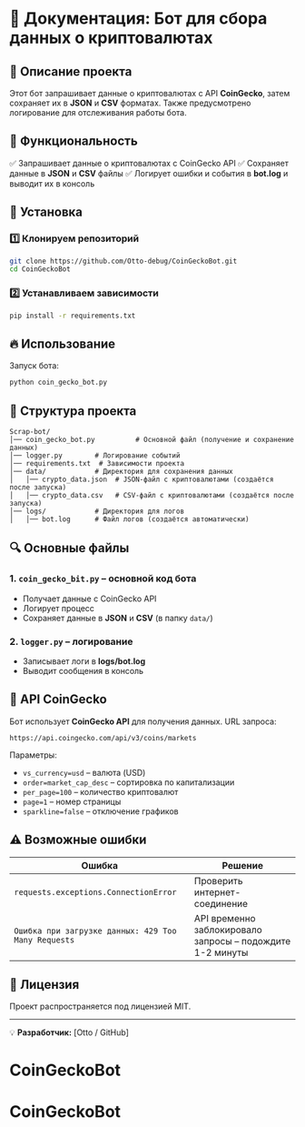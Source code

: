 # 📌 Документация: Бот для сбора данных о криптовалютах

## 📖 Описание проекта
Этот бот запрашивает данные о криптовалютах с API **CoinGecko**, затем сохраняет их в **JSON** и **CSV** форматах. Также предусмотрено логирование для отслеживания работы бота.

## 🚀 Функциональность
✅ Запрашивает данные о криптовалютах с CoinGecko API
✅ Сохраняет данные в **JSON** и **CSV** файлы
✅ Логирует ошибки и события в **bot.log** и выводит их в консоль

## 🔧 Установка
### 1️⃣ Клонируем репозиторий
```bash
git clone https://github.com/Otto-debug/CoinGeckoBot.git
cd CoinGeckoBot
```

### 2️⃣ Устанавливаем зависимости
```bash
pip install -r requirements.txt
```

## 🔥 Использование
Запуск бота:
```bash
python coin_gecko_bot.py
```

## 📂 Структура проекта
```
Scrap-bot/
│── coin_gecko_bot.py          # Основной файл (получение и сохранение данных)
│── logger.py        # Логирование событий
│── requirements.txt  # Зависимости проекта
│── data/            # Директория для сохранения данных
│   │── crypto_data.json  # JSON-файл с криптовалютами (создаётся после запуска)
│   │── crypto_data.csv   # CSV-файл с криптовалютами (создаётся после запуска)
│── logs/            # Директория для логов
│   │── bot.log      # Файл логов (создаётся автоматически)
```

## 🔍 Основные файлы
### **1. `coin_gecko_bit.py`** – основной код бота
- Получает данные с CoinGecko API
- Логирует процесс
- Сохраняет данные в **JSON** и **CSV** (в папку `data/`)

### **2. `logger.py`** – логирование
- Записывает логи в **logs/bot.log**
- Выводит сообщения в консоль

## 📡 API CoinGecko
Бот использует **CoinGecko API** для получения данных. URL запроса:
```
https://api.coingecko.com/api/v3/coins/markets
```
Параметры:
- `vs_currency=usd` – валюта (USD)
- `order=market_cap_desc` – сортировка по капитализации
- `per_page=100` – количество криптовалют
- `page=1` – номер страницы
- `sparkline=false` – отключение графиков

## ⚠️ Возможные ошибки
| Ошибка | Решение |
|--------|---------|
| `requests.exceptions.ConnectionError` | Проверить интернет-соединение |
| `Ошибка при загрузке данных: 429 Too Many Requests` | API временно заблокировало запросы – подождите 1-2 минуты |

## 📜 Лицензия
Проект распространяется под лицензией MIT.

---

💡 **Разработчик:** [Otto / GitHub]

# CoinGeckoBot
# CoinGeckoBot
